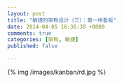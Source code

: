 ```yaml
---
layout: post
title: "敏捷的架构设计（三）：第一块看板"
date: 2014-04-05 16:36:38 +0800
comments: true
categories: [架构, 敏捷]
published: false

---
```



<!-- more -->
{% img  /images/kanban/rd.jpg %}
